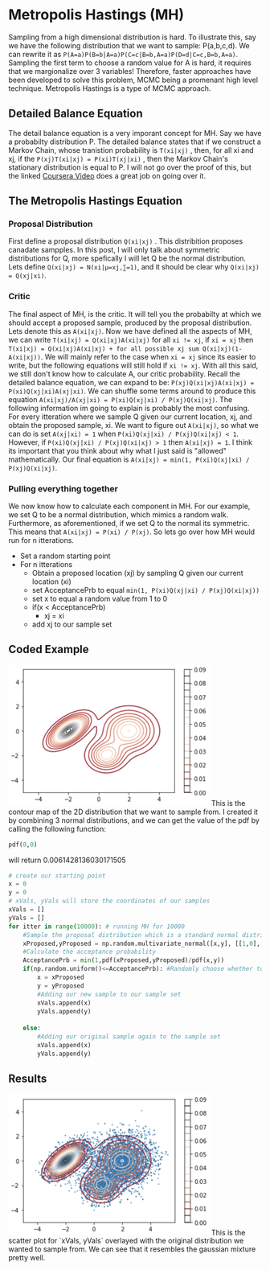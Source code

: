 # Metropolis Hastings (MH)

Sampling from a high dimensional distribution is hard. To illustrate this, say we have the following distribution that we want to sample: P(a,b,c,d). We can rewrite it as `P(A=a)P(B=b|A=a)P(C=c|B=b,A=a)P(D=d|C=c,B=b,A=a)`. Sampling the first term to choose a random value for A is hard, it requires that we margionalize over 3 variables! Therefore, faster approaches have been developed to solve this problem, MCMC being a promenant high level technique. Metropolis Hastings is a type of MCMC approach. 

## Detailed Balance Equation

The detail balance equation is a very imporant concept for MH. Say we have a probabilty distribution P. The detailed balance states that if we construct a Markov Chain, whose tranistion probability is `T(xi|xj)` , then, for all xi and xj, if the `P(xj)T(xi|xj) = P(xi)T(xj|xi)` , then the Markov Chain's stationary distribution is equal to P. I will not go over the proof of this, but the linked [Coursera Video](https://www.coursera.org/learn/bayesian-methods-in-machine-learning/lecture/hnzut/metropolis-hastings) does a great job on going over it. 

## The Metropolis Hastings Equation 
### Proposal Distribution
First define a proposal distribution `Q(xi|xj)` . This distribition proposes canadate sampples. In this post, I will only talk about symmetric distributions for Q, more spefically I will let Q be the normal distribution. Lets define `Q(xi|xj) = N(xi|μ=xj,∑=1)`, and it should be clear why `Q(xi|xj) = Q(xj|xi)`. 
### Critic
The final aspect of MH, is the critic. It will tell you the probabilty at which we should accept a proposed sample, produced by the proposal distribution. Lets denote this as `A(xi|xj)`. Now we have defined all the aspects of MH, we can write `T(xi|xj) = Q(xi|xj)A(xi|xj)` for all `xi != xj`, if `xi = xj` then `T(xi|xj) = Q(xi|xj)A(xi|xj) + for all possible xj sum Q(xi|xj)(1-A(xi|xj))`. We will mainly refer to the case when `xi = xj` since its easier to write, but the following equations will still hold if `xi != xj`. With all this said, we still don't know how to calculate A, our critic probability. Recall the detailed balance equation, we can expand to be:  `P(xj)Q(xi|xj)A(xi|xj) = P(xi)Q(xj|xi)A(xj|xi)`. We can shuffle some terms around to produce this equation `A(xi|xj)/A(xj|xi) = P(xi)Q(xj|xi) / P(xj)Q(xi|xj)`. The following information im going to explain is probably the most confusing. For every itteration where we sample Q given our current location, xj, and obtain the proposed sample, xi. We want to figure out `A(xi|xj)`, so what we can do is set `A(xj|xi) = 1` when `P(xi)Q(xj|xi) / P(xj)Q(xi|xj) < 1`. However, if `P(xi)Q(xj|xi) / P(xj)Q(xi|xj) > 1` then `A(xi|xj) = 1`. I think its important that you think about why what I just said is "allowed" mathematically. Our final equation is `A(xi|xj) = min(1, P(xi)Q(xj|xi) / P(xj)Q(xi|xj)`.
### Pulling everything together
We now know how to calculate each component in MH. For our example, we set Q to be a normal distribution, which mimics a random walk. Furthermore, as aforementioned, if we set Q to the normal its symmetric. This means that `A(xi|xj) = P(xi) / P(xj)`. So lets go over how MH would run for n itterations. 
+ Set a random starting point 
+ For n itterations
  - Obtain a proposed location (xj) by sampling Q given our current location (xi)
  - set AcceptancePrb to equal `min(1, P(xi)Q(xj|xi) / P(xj)Q(xi|xj))`
  - set x to equal a random value from 1 to 0
  - if(x < AcceptancePrb)
    * xj = xi
  - add xj to our sample set
  
## Coded Example
<img src="MH/Screen%20Shot%202020-07-16%20at%208.28.42%20PM.png" width="400">
This is the contour map of the 2D distribution that we want to sample from. I created it by combining 3 normal distributions, and we can get the value of the pdf by calling the following function:

``` python
pdf(0,0)
```
will return 0.0061428136030171505

``` python
# create our starting point 
x = 0
y = 0
# xVals, yVals will store the coordinates of our samples
xVals = []
yVals = []
for itter in range(10000): # running MH for 10000
    #Sample the proposal distribution which is a standard normal distribution
    xProposed,yProposed = np.random.multivariate_normal([x,y], [[1,0],[0,1]], 1)[0]
    #Calculate the acceptance probability
    AcceptancePrb = min(1,pdf(xProposed,yProposed)/pdf(x,y))
    if(np.random.uniform()<=AcceptancePrb): #Randomly choose whether to keep the proposed sample
        x = xProposed
        y = yProposed
        #Adding our new sample to our sample set
        xVals.append(x) 
        yVals.append(y)

    else:
        #Adding our original sample again to the sample set
        xVals.append(x)
        yVals.append(y)
```
## Results

<img src="MH/Screen Shot 2020-07-17 at 9.01.33 AM.png" width="400">
This is the scatter plot for `xVals, yVals` overlayed with the original distribution we wanted to sample from. We can see that it resembles the gaussian mixture pretty well.




